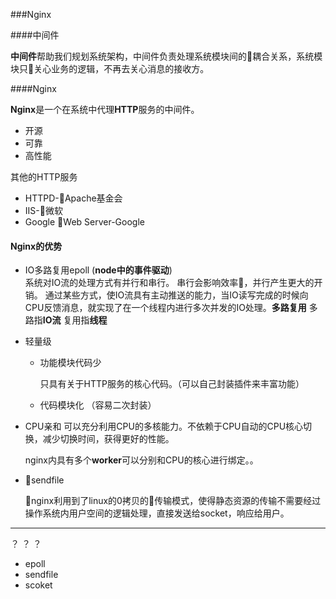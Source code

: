 ###Nginx

####中间件

**中间件**帮助我们规划系统架构，中间件负责处理系统模块间的耦合关系，系统模块只关心业务的逻辑，不再去关心消息的接收方。

####Nginx

**Nginx**是一个在系统中代理**HTTP**服务的中间件。

*   开源
*   可靠
*   高性能

其他的HTTP服务

*   HTTPD-Apache基金会
*   IIS-微软
*   Google Web Server-Google

#### Nginx的优势

*   IO多路复用epoll  (**node中的事件驱动**)  
    系统对IO流的处理方式有并行和串行。
    串行会影响效率，并行产生更大的开销。
    通过某些方式，使IO流具有主动推送的能力，当IO读写完成的时候向CPU反馈消息，就实现了在一个线程内进行多次并发的IO处理。**多路复用** 多路指**IO流** 复用指**线程**

*   轻量级
    
    *   功能模块代码少

        只具有关于HTTP服务的核心代码。（可以自己封装插件来丰富功能）

    *   代码模块化 （容易二次封装）

*   CPU亲和
    可以充分利用CPU的多核能力。不依赖于CPU自动的CPU核心切换，减少切换时间，获得更好的性能。

    nginx内具有多个**worker**可以分别和CPU的核心进行绑定。。

*   sendfile

    nginx利用到了linux的0拷贝的传输模式，使得静态资源的传输不需要经过操作系统内用户空间的逻辑处理，直接发送给socket，响应给用户。

---

？ ？ ？
*   epoll
*   sendfile
*   scoket